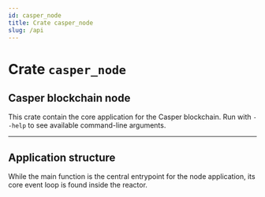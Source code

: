 ```yaml
---
id: casper_node
title: Crate casper_node
slug: /api
---
```


# Crate `casper_node`

## Casper blockchain node

This crate contain the core application for the Casper blockchain. Run with `--help` to see available command-line arguments.

---

## Application structure

While the main function is the central entrypoint for the node application, its core event loop is found inside the reactor.
